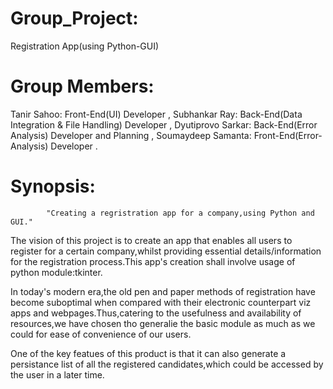 # Group_Project:
Registration App(using Python-GUI)

# Group Members:
Tanir Sahoo:        Front-End(UI) Developer ,
Subhankar Ray:      Back-End(Data Integration & File Handling) Developer ,
Dyutiprovo Sarkar:  Back-End(Error Analysis) Developer and Planning ,
Soumaydeep Samanta: Front-End(Error-Analysis) Developer .

# Synopsis:
            "Creating a regristration app for a company,using Python and GUI."

The vision of this project is to create an app that enables all users to register for a certain company,whilst providing essential details/information for the registration process.This app's creation shall involve usage of python module:tkinter.

In today's modern era,the old pen and paper methods of registration have become suboptimal when compared with their electronic counterpart viz apps and webpages.Thus,catering to the usefulness and availability of resources,we have chosen tho generalie the basic module as much as we could for ease of convenience of our users.

One of the key featues of this product is that it can also generate a persistance list of all the registered candidates,which could be accessed by the user in a later time.
